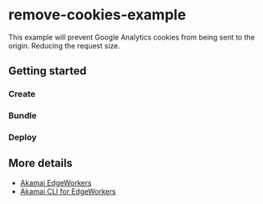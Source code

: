 # remove-cookies-example

This example will prevent Google Analytics cookies from being sent to the origin. Reducing the request size. 

## Getting started

### Create
### Bundle
### Deploy

## More details  
- [Akamai EdgeWorkers](https://developer.akamai.com/akamai-edgeworkers-overview)
- [Akamai CLI for EdgeWorkers](https://developer.akamai.com/legacy/cli/packages/edgeworkers.html)